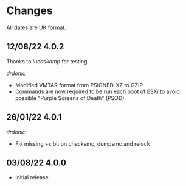 # Changes

All dates are UK format.

## 12/08/22 4.0.2
Thanks to _lucaskamp_ for testing.

_drdonk:_
* Modified VMTAR format from PSIGNED-XZ to GZIP
* Commands are now required to be run each boot of ESXi to avoid possible "Purple Screens of Death" (PSOD).

## 26/01/22 4.0.1
_drdonk:_
* Fix missing +x bit on checksmc, dumpsmc and relock

## 03/08/22 4.0.0
* Initial release
